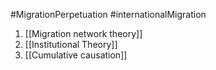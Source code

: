 #MigrationPerpetuation #internationalMigration 
1. [[Migration network theory]]
2. [[Institutional Theory]]
3. [[Cumulative causation]] 
